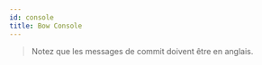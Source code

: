 ```yaml
---
id: console
title: Bow Console
---
```



> Notez que les messages de commit doivent être en anglais.
